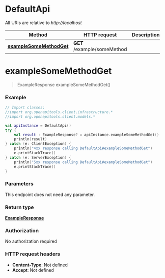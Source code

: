 # DefaultApi

All URIs are relative to *http://localhost*

Method | HTTP request | Description
------------- | ------------- | -------------
[**exampleSomeMethodGet**](DefaultApi.md#exampleSomeMethodGet) | **GET** /example/someMethod | 


<a id="exampleSomeMethodGet"></a>
# **exampleSomeMethodGet**
> ExampleResponse exampleSomeMethodGet()





### Example
```kotlin
// Import classes:
//import org.openapitools.client.infrastructure.*
//import org.openapitools.client.models.*

val apiInstance = DefaultApi()
try {
    val result : ExampleResponse? = apiInstance.exampleSomeMethodGet()
    println(result)
} catch (e: ClientException) {
    println("4xx response calling DefaultApi#exampleSomeMethodGet")
    e.printStackTrace()
} catch (e: ServerException) {
    println("5xx response calling DefaultApi#exampleSomeMethodGet")
    e.printStackTrace()
}
```

### Parameters
This endpoint does not need any parameter.

### Return type

[**ExampleResponse**](ExampleResponse.md)

### Authorization

No authorization required

### HTTP request headers

 - **Content-Type**: Not defined
 - **Accept**: Not defined

